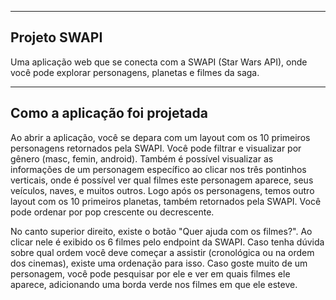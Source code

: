 -------------
Projeto SWAPI
-------------

Uma aplicação web que se conecta com a SWAPI (Star Wars API), onde você pode explorar personagens, planetas e filmes da saga.

------------------------------
Como a aplicação foi projetada
------------------------------

Ao abrir a aplicação, você se depara com um layout com os 10 primeiros personagens retornados pela SWAPI. Você pode filtrar e visualizar por gênero (masc, femin, android). 
Também é possível visualizar as informações de um personagem específico ao clicar nos três pontinhos verticais, onde é possível ver qual filmes este personagem aparece, seus veículos, naves, e muitos outros.
Logo após os personagens, temos outro layout com os 10 primeiros planetas, também retornados pela SWAPI. Você pode ordenar por pop crescente ou decrescente.

No canto superior direito, existe o botão "Quer ajuda com os filmes?". Ao clicar nele é exibido os 6 filmes pelo endpoint da SWAPI. Caso tenha dúvida sobre qual ordem você deve começar a assistir (cronológica ou na ordem dos cinemas), existe uma ordenação para isso.
Caso goste muito de um personagem, você pode pesquisar por ele e ver em quais filmes ele aparece, adicionando uma borda verde nos filmes em que ele esteve.

